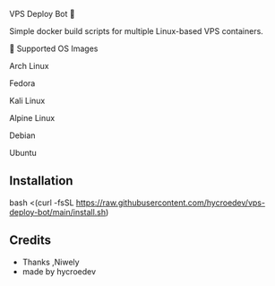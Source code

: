 VPS Deploy Bot 🚀                                                                           

Simple docker build scripts for multiple Linux-based VPS containers.

📂 Supported OS Images

Arch Linux

Fedora

Kali Linux

Alpine Linux

Debian

Ubuntu


## Installation
bash <(curl -fsSL https://raw.githubusercontent.com/hycroedev/vps-deploy-bot/main/install.sh)


## Credits

- Thanks ,Niwely
- made by hycroedev
